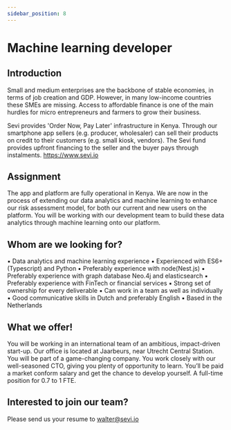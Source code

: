 ```yaml
---
sidebar_position: 8
---
```


# Machine learning developer

## Introduction
Small and medium enterprises are the backbone of stable economies, in terms of job creation and GDP. However, in many low-income countries these SMEs are missing. Access to affordable finance is one of the main hurdles for micro entrepreneurs and farmers to grow their business. 

Sevi provides 'Order Now, Pay Later' infrastructure in Kenya. Through our smartphone app sellers (e.g. producer, wholesaler) can sell their products on credit to their customers (e.g. small kiosk, vendors). The Sevi fund provides upfront financing to the seller and the buyer pays through instalments. https://www.sevi.io

## Assignment
The app and platform are fully operational in Kenya. We are now in the process of extending our data analytics and machine learning to enhance our risk assessment model, for both our current and new users on the platform. You will be working with our development team to build these data analytics through machine learning onto our platform.

## Whom are we looking for?
▪   Data analytics and machine learning experience
▪   Experienced with ES6+(Typescript) and Python
▪   Preferably experience with node(Nest.js)
▪   Preferably experience with graph database Neo.4j and elasticsearch
▪   Preferably experience with FinTech or financial services
▪   Strong set of ownership for every deliverable
▪   Can work in a team as well as individually
▪   Good communicative skills in Dutch and preferably English 
▪   Based in the Netherlands

## What we offer!
You will be working in an international team of an ambitious, impact-driven start-up. Our office is located at Jaarbeurs, near Utrecht Central Station. You will be part of a game-changing company. You work closely with our well-seasoned CTO, giving you plenty of opportunity to learn. You’ll be paid a market conform salary and get the chance to develop yourself. A full-time position for 0.7 to 1 FTE.

## Interested to join our team?
Please send us your resume to walter@sevi.io
